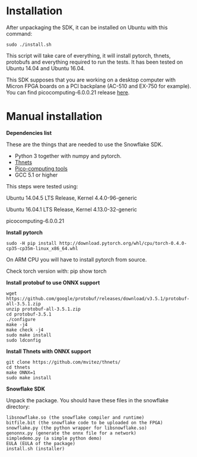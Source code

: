# Installation

After unpackaging the SDK, it can be installed on Ubuntu with this command:

`sudo ./install.sh`

This script will take care of everything, it will install pytorch, thnets, protobufs and everything required to run the tests. It has been tested on Ubuntu 14.04 and Ubuntu 16.04.

This SDK supposes that you are working on a desktop computer with Micron FPGA boards on a PCI backplane (AC-510 and EX-750 for example).  
You can find picocomputing-6.0.0.21 release [here](https://picocomputing.zendesk.com/hc/en-us).

# Manual installation

**Dependencies list**

These are the things that are needed to use the Snowflake SDK.

- Python 3 together with numpy and pytorch.
- [Thnets](https://github.com/mvitez/thnets/)
- [Pico-computing tools](https://picocomputing.zendesk.com/hc/en-us/)
- GCC 5.1 or higher

This steps were tested using:

Ubuntu 14.04.5 LTS Release, Kernel 4.4.0-96-generic

Ubuntu 16.04.1 LTS Release, Kernel 4.13.0-32-generic

picocomputing-6.0.0.21

**Install pytorch**

`sudo -H pip install http://download.pytorch.org/whl/cpu/torch-0.4.0-cp35-cp35m-linux_x86_64.whl`

On ARM CPU you will have to install pytorch from source.

Check torch version with: pip show torch

**Install protobuf to use ONNX support**

```
wget https://github.com/google/protobuf/releases/download/v3.5.1/protobuf-all-3.5.1.zip
unzip protobuf-all-3.5.1.zip
cd protobuf-3.5.1
./configure
make -j4
make check -j4
sudo make install
sudo ldconfig
```

**Install Thnets with ONNX support**

```
git clone https://github.com/mvitez/thnets/
cd thnets
make ONNX=1
sudo make install
```

**Snowflake SDK**

Unpack the package. You should have these files in the snowflake directory:

```
libsnowflake.so (the snowflake compiler and runtime)
bitfile.bit (the snowflake code to be uploaded on the FPGA)
snowflake.py (the python wrapper for libsnowflake.so)
genonnx.py (generate the onnx file for a network)
simpledemo.py (a simple python demo)
EULA (EULA of the package)
install.sh (installer)
```
